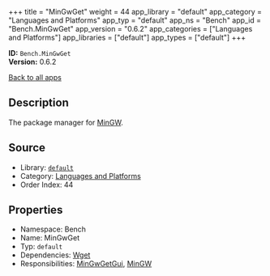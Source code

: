﻿+++
title = "MinGwGet"
weight = 44
app_library = "default"
app_category = "Languages and Platforms"
app_typ = "default"
app_ns = "Bench"
app_id = "Bench.MinGwGet"
app_version = "0.6.2"
app_categories = ["Languages and Platforms"]
app_libraries = ["default"]
app_types = ["default"]
+++

**ID:** `Bench.MinGwGet`  
**Version:** 0.6.2  
<!--more-->

[Back to all apps](/apps/)

## Description
The package manager for [MinGW](http://www.mingw.org/).

## Source

* Library: [`default`](/app_libraries/default)
* Category: [Languages and Platforms](/app_categories/languages-and-platforms)
* Order Index: 44

## Properties

* Namespace: Bench
* Name: MinGwGet
* Typ: `default`
* Dependencies: [Wget](/apps/Bench.Wget)
* Responsibilities: [MinGwGetGui](/apps/Bench.MinGwGetGui), [MinGW](/apps/Bench.MinGW)

